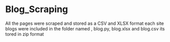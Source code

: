 # Blog_Scraping
All the pages were scraped and stored as a CSV and XLSX format
each site blogs were included in the folder named , blog.py, blog.xlsx and blog.csv
its tored in zip format


